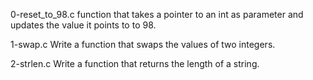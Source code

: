0-reset_to_98.c function that takes a pointer to an int as parameter and updates the value it points to to 98.

1-swap.c Write a function that swaps the values of two integers.

2-strlen.c Write a function that returns the length of a string.


